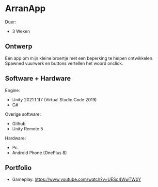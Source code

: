 # ArranApp

Duur:
 - 3 Weken

## Ontwerp
Een app om mijn kleine broertje met een beperking te helpen ontwikkelen. Spawned vuurwerk en buttons vertellen het woord onclick.

## Software + Hardware
Engine:
- Unity 2021.1.1f7 (Virtual Studio Code 2019)
- C#

Overige software:
- Github
- Unity Remote 5

Hardware:
- Pc.
- Android Phone (OnePlus 8)

## Portfolio
- Gameplay: https://www.youtube.com/watch?v=UESo4WwTW0Y
